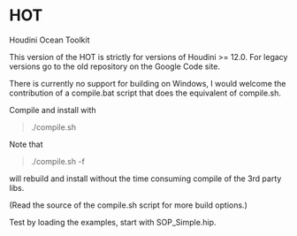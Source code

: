 HOT
===

Houdini Ocean Toolkit

This version of the HOT is strictly for versions of Houdini >= 12.0.
For legacy versions go to the old repository on the Google Code site.

There is currently no support for building on Windows, I would welcome
the contribution of a compile.bat script that does the equivalent
of compile.sh.

Compile and install with

> ./compile.sh

Note that

> ./compile.sh -f

will rebuild and install without the time consuming compile of the 3rd party libs.

(Read the source of the compile.sh script for more build options.)

Test by loading the examples, start with SOP_Simple.hip.
